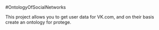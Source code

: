 #OntologyOfSocialNetworks

This project allows you to get user data for VK.com, and on their basis create an ontology for protege.
